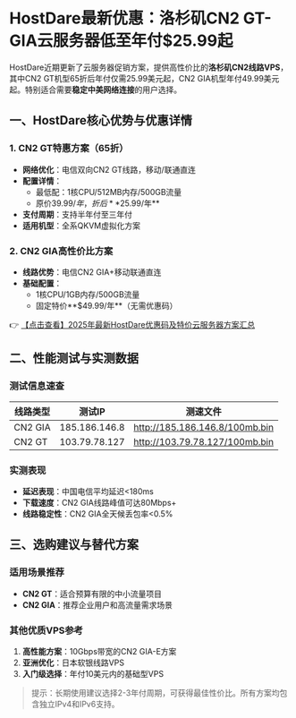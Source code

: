 # HostDare最新优惠：洛杉矶CN2 GT-GIA云服务器低至年付$25.99起

HostDare近期更新了云服务器促销方案，提供高性价比的**洛杉矶CN2线路VPS**，其中CN2 GT机型65折后年付仅需25.99美元起，CN2 GIA机型年付49.99美元起。特别适合需要**稳定中美网络连接**的用户选择。

## 一、HostDare核心优势与优惠详情

### 1. CN2 GT特惠方案（65折）
- **网络优化**：电信双向CN2 GT线路，移动/联通直连
- **配置详情**：
  - 最低配：1核CPU/512MB内存/500GB流量
  - 原价$39.99/年，折后**$25.99/年**
- **支付周期**：支持半年付至三年付
- **适用机型**：全系QKVM虚拟化方案

### 2. CN2 GIA高性价比方案
- **线路优势**：电信CN2 GIA+移动联通直连
- **基础配置**：
  - 1核CPU/1GB内存/500GB流量
  - 固定特价**$49.99/年**（无需优惠码）

👉 [【点击查看】2025年最新HostDare优惠码及特价云服务器方案汇总](https://bit.ly/hostdare)

## 二、性能测试与实测数据

### 测试信息速查
| 线路类型   | 测试IP         | 测速文件                      |
|------------|----------------|-------------------------------|
| CN2 GIA    | 185.186.146.8  | http://185.186.146.8/100mb.bin |
| CN2 GT     | 103.79.78.127  | http://103.79.78.127/100mb.bin |

### 实测表现
- **延迟表现**：中国电信平均延迟<180ms
- **下载速度**：CN2 GIA线路峰值可达80Mbps+
- **线路稳定性**：CN2 GIA全天候丢包率<0.5%

## 三、选购建议与替代方案

### 适用场景推荐
- **CN2 GT**：适合预算有限的中小流量项目
- **CN2 GIA**：推荐企业用户和高流量需求场景

### 其他优质VPS参考
1. **高性能方案**：10Gbps带宽的CN2 GIA-E方案
2. **亚洲优化**：日本软银线路VPS
3. **入门级选择**：年付10美元内的基础型VPS

> 提示：长期使用建议选择2-3年付周期，可获得最佳性价比。所有方案均包含独立IPv4和IPv6支持。